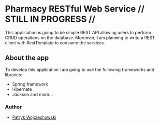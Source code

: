 # Pharmacy RESTful Web Service // STILL IN PROGRESS //

This application is going to be simple REST API	allowing users to perform CRUD operations on the database.
Moreover, I am planning to write a REST client with RestTemplate to consume the services.

## About the app

To develop this application i am going to use the following frameworks and libraries:
- Spring framework
- Hibernate
- Jackson
and more...

### Author

- [Patryk Wojciechowski](https://github.com/PatrykWojciechowski)